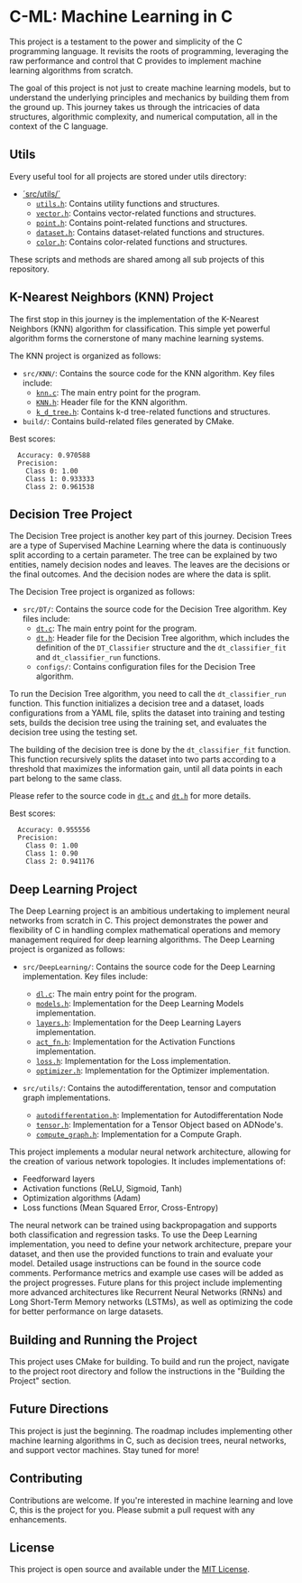 # C-ML: Machine Learning in C

This project is a testament to the power and simplicity of the C programming language. It revisits the roots of programming, leveraging the raw performance and control that C provides to implement machine learning algorithms from scratch.

The goal of this project is not just to create machine learning models, but to understand the underlying principles and mechanics by building them from the ground up. This journey takes us through the intricacies of data structures, algorithmic complexity, and numerical computation, all in the context of the C language.

## Utils
Every useful tool for all projects are stored under utils directory:
- [´src/utils/´](src/utils/)
  - [`utils.h`](src/KNN/utils.h): Contains utility functions and structures.
  - [`vector.h`](src/KNN/vector.h): Contains vector-related functions and structures.
  - [`point.h`](src/KNN/point.h): Contains point-related functions and structures.
  - [`dataset.h`](src/KNN/dataset.h): Contains dataset-related functions and structures.
  - [`color.h`](src/KNN/color.h): Contains color-related functions and structures.

These scripts and methods are shared among all sub projects of this repository.

## K-Nearest Neighbors (KNN) Project

The first stop in this journey is the implementation of the K-Nearest Neighbors (KNN) algorithm for classification. This simple yet powerful algorithm forms the cornerstone of many machine learning systems.

The KNN project is organized as follows:

- `src/KNN/`: Contains the source code for the KNN algorithm. Key files include:
  - [`knn.c`](src/KNN/knn.c): The main entry point for the program.
  - [`KNN.h`](src/KNN/KNN.h): Header file for the KNN algorithm.
  - [`k_d_tree.h`](src/KNN/k_d_tree.h): Contains k-d tree-related functions and structures.
- `build/`: Contains build-related files generated by CMake.

Best scores:
```
  Accuracy: 0.970588
  Precision:
    Class 0: 1.00
    Class 1: 0.933333
    Class 2: 0.961538
```
## Decision Tree Project

The Decision Tree project is another key part of this journey. Decision Trees are a type of Supervised Machine Learning where the data is continuously split according to a certain parameter. The tree can be explained by two entities, namely decision nodes and leaves. The leaves are the decisions or the final outcomes. And the decision nodes are where the data is split.

The Decision Tree project is organized as follows:

- `src/DT/`: Contains the source code for the Decision Tree algorithm. Key files include:
  - [`dt.c`](src/DT/dt.c): The main entry point for the program.
  - [`dt.h`](src/DT/dt.h): Header file for the Decision Tree algorithm, which includes the definition of the `DT_Classifier` structure and the `dt_classifier_fit` and `dt_classifier_run` functions.
  - `configs/`: Contains configuration files for the Decision Tree algorithm.

To run the Decision Tree algorithm, you need to call the `dt_classifier_run` function. This function initializes a decision tree and a dataset, loads configurations from a YAML file, splits the dataset into training and testing sets, builds the decision tree using the training set, and evaluates the decision tree using the testing set.

The building of the decision tree is done by the `dt_classifier_fit` function. This function recursively splits the dataset into two parts according to a threshold that maximizes the information gain, until all data points in each part belong to the same class.

Please refer to the source code in [`dt.c`](src/DT/dt.c) and [`dt.h`](src/DT/dt.h) for more details.

Best scores:
```
  Accuracy: 0.955556
  Precision:
    Class 0: 1.00
    Class 1: 0.90
    Class 2: 0.941176 
```

## Deep Learning Project

The Deep Learning project is an ambitious undertaking to implement neural networks from scratch in C. This project demonstrates the power and flexibility of C in handling complex mathematical operations and memory management required for deep learning algorithms.
The Deep Learning project is organized as follows:

- `src/DeepLearning/`: Contains the source code for the Deep Learning implementation. Key files include:

  - [`dl.c`](src/DeepLearning/dl.c): The main entry point for the program.
  - [`models.h`](src/DeepLearning/models.h): Implementation for the Deep Learning Models implementation.
  - [`layers.h`](src/DeepLearning/layers.h): Implementation for the Deep Learning Layers implementation.
  - [`act_fn.h`](src/DeepLearning/act_fn.h): Implementation for the Activation Functions implementation.
  - [`loss.h`](src/DeepLearning/loss.h): Implementation for the Loss implementation. 
  - [`optimizer.h`](src/DeepLearning/optimizer.h): Implementation for the Optimizer implementation.

- `src/utils/`: Contains the autodifferentation, tensor and computation graph implementations.
  - [`autodifferentation.h`](src/utils/autodifferentation.h): Implementation for Autodifferentation Node
  - [`tensor.h`](src/utils/tensor.h): Implementation for a Tensor Object based on ADNode's.
  - [`compute_graph.h`](src/utils/compute_graph.h): Implementation for a Compute Graph.

This project implements a modular neural network architecture, allowing for the creation of various network topologies. It includes implementations of:

- Feedforward layers
- Activation functions (ReLU, Sigmoid, Tanh)
- Optimization algorithms (Adam)
- Loss functions (Mean Squared Error, Cross-Entropy)

The neural network can be trained using backpropagation and supports both classification and regression tasks.
To use the Deep Learning implementation, you need to define your network architecture, prepare your dataset, and then use the provided functions to train and evaluate your model. Detailed usage instructions can be found in the source code comments.
Performance metrics and example use cases will be added as the project progresses.
Future plans for this project include implementing more advanced architectures like Recurrent Neural Networks (RNNs) and Long Short-Term Memory networks (LSTMs), as well as optimizing the code for better performance on large datasets.

## Building and Running the Project

This project uses CMake for building. To build and run the project, navigate to the project root directory and follow the instructions in the "Building the Project" section.

## Future Directions

This project is just the beginning. The roadmap includes implementing other machine learning algorithms in C, such as decision trees, neural networks, and support vector machines. Stay tuned for more!

## Contributing

Contributions are welcome. If you're interested in machine learning and love C, this is the project for you. Please submit a pull request with any enhancements.

## License

This project is open source and available under the [MIT License](LICENSE).